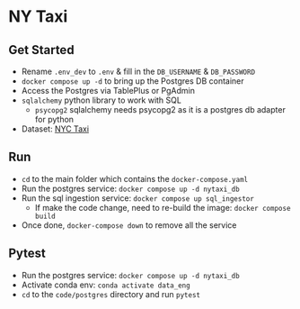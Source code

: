 # NY Taxi

## Get Started

- Rename `.env_dev` to `.env` & fill in the `DB_USERNAME` & `DB_PASSWORD`
- `docker compose up -d` to bring up the Postgres DB container
- Access the Postgres via TablePlus or PgAdmin
- `sqlalchemy` python library to work with SQL
  - `psycopg2` sqlalchemy needs psycopg2 as it is a postgres db adapter for python
- Dataset: [NYC Taxi](https://www.nyc.gov/site/tlc/about/tlc-trip-record-data.page)

## Run

- `cd` to the main folder which contains the `docker-compose.yaml`
- Run the postgres service: `docker compose up -d nytaxi_db`
- Run the sql ingestion service: `docker compose up sql_ingestor`
  - If make the code change, need to re-build the image: `docker compose build`
- Once done, `docker-compose down` to remove all the service

## Pytest

- Run the postgres service: `docker compose up -d nytaxi_db`
- Activate conda env: `conda activate data_eng`
- `cd` to the `code/postgres` directory and run `pytest`
